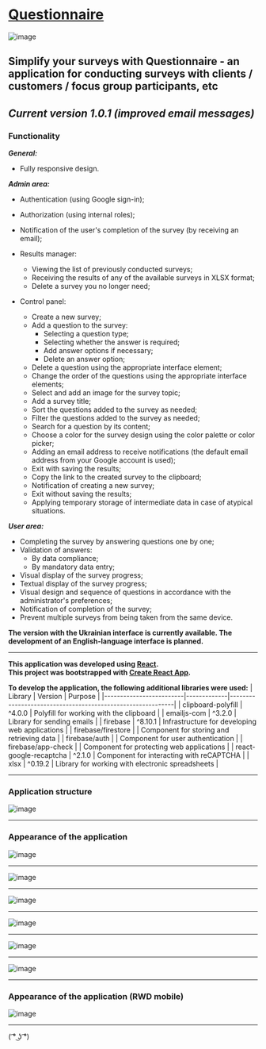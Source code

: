 # [Questionnaire](https://questionnaire-sergeiown.web.app/)

![image](https://github.com/sergeiown/questionnaire/assets/112722061/24cca864-e673-462b-97a6-a17a9ce26f24)

## Simplify your surveys with Questionnaire - an application for conducting surveys with clients / customers / focus group participants, etc

## *Current version 1.0.1 (improved email messages)*

### Functionality

***General:***

- Fully responsive design.

***Admin area:***

- Authentication (using Google sign-in);
- Authorization (using internal roles);
- Notification of the user's completion of the survey (by receiving an email);
- Results manager:

  - Viewing the list of previously conducted surveys;
  - Receiving the results of any of the available surveys in XLSX format;
  - Delete a survey you no longer need;

- Control panel:
  - Create a new survey;
  - Add a question to the survey:
    - Selecting a question type;
    - Selecting whether the answer is required;
    - Add answer options if necessary;
    - Delete an answer option;
  - Delete a question using the appropriate interface element;
  - Change the order of the questions using the appropriate interface elements;
  - Select and add an image for the survey topic;
  - Add a survey title;
  - Sort the questions added to the survey as needed;
  - Filter the questions added to the survey as needed;
  - Search for a question by its content;
  - Choose a color for the survey design using the color palette or color picker;
  - Adding an email address to receive notifications (the default email address from your Google account is used);
  - Exit with saving the results;
  - Copy the link to the created survey to the clipboard;
  - Notification of creating a new survey;
  - Exit without saving the results;
  - Applying temporary storage of intermediate data in case of atypical situations.

***User area:***

- Completing the survey by answering questions one by one;
- Validation of answers:
  - By data compliance;
  - By mandatory data entry;
- Visual display of the survey progress;
- Textual display of the survey progress;
- Visual design and sequence of questions in accordance with the administrator's preferences;
- Notification of completion of the survey;
- Prevent multiple surveys from being taken from the same device.

**The version with the Ukrainian interface is currently available. The development of an English-language interface is planned.**

---

**This application was developed using [React](https://react.dev/).**  
**This project was bootstrapped with [Create React App](https://github.com/facebook/create-react-app).**

**To develop the application, the following additional libraries were used:**
| Library | Version | Purpose |
|-------------------------|-------------|------------------------------------------------------------|
| clipboard-polyfill | ^4.0.0 | Polyfill for working with the clipboard |
| emailjs-com | ^3.2.0 | Library for sending emails |
| firebase | ^8.10.1 | Infrastructure for developing web applications |
| firebase/firestore | | Component for storing and retrieving data |
| firebase/auth | | Component for user authentication |
| firebase/app-check | | Component for protecting web applications |
| react-google-recaptcha | ^2.1.0 | Component for interacting with reCAPTCHA |
| xlsx | ^0.19.2 | Library for working with electronic spreadsheets |

---

### Application structure

![image](https://github.com/sergeiown/questionnaire/assets/112722061/ccf45333-5078-4b6b-be81-b21cb0e8d047)

---

### Appearance of the application

![image](https://github.com/sergeiown/questionnaire/assets/112722061/f828374b-2ab4-47ff-bfda-943d0c1c72d4)

---

![image](https://github.com/sergeiown/questionnaire/assets/112722061/774f9f7a-cdfe-4bdc-bb70-67a6dc3f9ec7)

---

![image](https://github.com/sergeiown/questionnaire/assets/112722061/0ba8dd06-640d-4b28-a7a0-9faa07fe65d7)

---

![image](https://github.com/sergeiown/questionnaire/assets/112722061/22b1ad68-df79-4e35-90bb-c191a536ca48)

---

![image](https://github.com/sergeiown/questionnaire/assets/112722061/0a799729-7c9c-4eee-975f-4b8445e9f239)

---

![image](https://github.com/sergeiown/questionnaire/assets/112722061/48ad5fa2-e2ca-4abe-b5d8-7da89d7d73ac)

---
### Appearance of the application (RWD mobile)

![image](https://github.com/sergeiown/questionnaire/assets/112722061/965f3499-f9e8-4166-9593-d8da5e7fa397)

---
( ͡° ͜ʖ ͡°)
